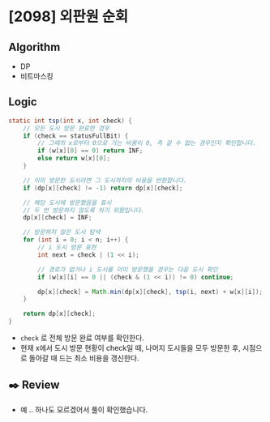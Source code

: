 # [2098] 외판원 순회

## Algorithm
- DP
- 비트마스킹

## Logic

```java
static int tsp(int x, int check) {
    // 모든 도시 방문 완료한 경우
    if (check == statusFullBit) {
        // 그때의 x로부터 0으로 가는 비용이 0, 즉 갈 수 없는 경우인지 확인합니다.
        if (w[x][0] == 0) return INF;
        else return w[x][0];
    }

    // 이미 방문한 도시라면 그 도시까지의 비용을 반환합니다.
    if (dp[x][check] != -1) return dp[x][check];

    // 해당 도시에 방문했음을 표시
    // 두 번 방문하지 않도록 하기 위함입니다.
    dp[x][check] = INF;

    // 방문하지 않은 도시 탐색
    for (int i = 0; i < n; i++) {
        // i 도시 방문 표현
        int next = check | (1 << i);

        // 경로가 없거나 i 도시를 이미 방문했을 경우는 다음 도시 확인
        if (w[x][i] == 0 || (check & (1 << i)) != 0) continue;

        dp[x][check] = Math.min(dp[x][check], tsp(i, next) + w[x][i]);
    }

    return dp[x][check];
}
```

- `check` 로 전체 방문 완료 여부를 확인한다.
- 현재 x에서 도시 방문 현황이 check일 때, 나머지 도시들을 모두 방문한 후, 시점으로 돌아갈 때 드는 최소 비용을 갱신한다.

## :black_nib: **Review**

- 예 .. 하나도 모르겠어서 풀이 확인했습니다.
